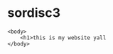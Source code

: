 # sordisc3
<html>
    <title>
        welcome to Oobiland
    </title>
    
    <body>
        <h1>this is my website yall
    </body>
        
        
